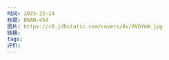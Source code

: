 ```yaml
---
时间: 2023-12-14
标题: BBAN-454
图片: https://c0.jdbstatic.com/covers/8v/8VbYmW.jpg
链接: 
tags: 
评价:
---
```




